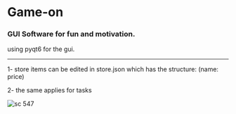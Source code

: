 # Game-on


### GUI Software for fun and motivation.
using pyqt6 for the gui.


------------

1- store items can be edited in store.json which has the structure: (name: price)

2- the same applies for tasks   



![sc 547](https://user-images.githubusercontent.com/63170874/120905114-35f71280-c650-11eb-803d-172d84daae7d.jpg)

